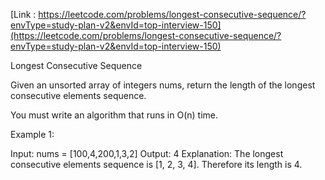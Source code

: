 [Link : https://leetcode.com/problems/longest-consecutive-sequence/?envType=study-plan-v2&envId=top-interview-150](https://leetcode.com/problems/longest-consecutive-sequence/?envType=study-plan-v2&envId=top-interview-150)

Longest Consecutive Sequence


Given an unsorted array of integers nums, return the length of the longest consecutive elements sequence.

You must write an algorithm that runs in O(n) time.

 

Example 1:

Input: nums = [100,4,200,1,3,2]
Output: 4
Explanation: The longest consecutive elements sequence is [1, 2, 3, 4]. Therefore its length is 4.
